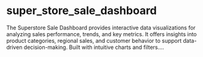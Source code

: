 # super_store_sale_dashboard
The Superstore Sale Dashboard provides interactive data visualizations for analyzing sales performance, trends, and key metrics. It offers insights into product categories, regional sales, and customer behavior to support data-driven decision-making. Built with intuitive charts and filters....
